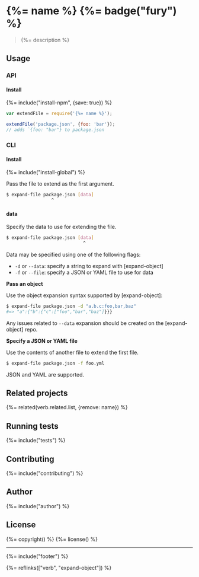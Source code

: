 # {%= name %} {%= badge("fury") %}

> {%= description %}


<!-- toc -->

## Usage

### API

#### Install
{%= include("install-npm", {save: true}) %}

```js
var extendFile = require('{%= name %}');

extendFile('package.json', {foo: 'bar'});
// adds `{foo: "bar"} to package.json
```

### CLI

#### Install
{%= include("install-global") %}

Pass the file to extend as the first argument. 

```sh
$ expand-file package.json [data]
                 ^
```

#### data

Specify the data to use for extending the file. 

```sh
$ expand-file package.json [data]
                             ^
```

Data may be specified using one of the following flags:

- `-d` or  `--data`: specify a string to expand with [expand-object]
- `-f` or  `--file`: specify a JSON or YAML file to use for data


**Pass an object**

Use the object expansion syntax supported by [expand-object]:

```sh
$ expand-file package.json -d "a.b.c:foo,bar,baz"
#=> "a":{"b":{"c":["foo","bar","baz"]}}}
```

Any issues related to `--data` expansion should be created on the [expand-object] repo.


**Specify a JSON or YAML file**

Use the contents of another file to extend the first file.

```sh
$ expand-file package.json -f foo.yml
```

JSON and YAML are supported.


## Related projects
{%= related(verb.related.list, {remove: name}) %}  

## Running tests
{%= include("tests") %}

## Contributing
{%= include("contributing") %}

## Author
{%= include("author") %}

## License
{%= copyright() %}
{%= license() %}

***

{%= include("footer") %}

{%= reflinks(["verb", "expand-object"]) %}